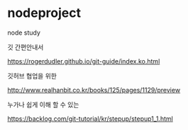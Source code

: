 # nodeproject
node study

깃 간편안내서

https://rogerdudler.github.io/git-guide/index.ko.html

깃허브 협업을 위한

http://www.realhanbit.co.kr/books/125/pages/1129/preview

누가나 쉽게 이해 할 수 있는

https://backlog.com/git-tutorial/kr/stepup/stepup1_1.html
